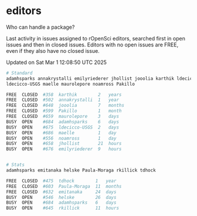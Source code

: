 # editors

Who can handle a package?

Last activity in issues assigned to rOpenSci editors, searched first in open
issues and then in closed issues. Editors with no open issues are FREE, even if
they also have no closed issue.


Updated on Sat Mar 1 12:08:50 UTC 2025

```bash
# Standard
adamhsparks annakrystalli emilyriederer jhollist jooolia karthik ldecicco
ldecicco-USGS maelle maurolepore noamross Pakillo

FREE  CLOSED  #358  karthik        2   years
FREE  CLOSED  #502  annakrystalli  1   year
FREE  CLOSED  #648  jooolia        7   months
FREE  CLOSED  #599  Pakillo        1   month
FREE  CLOSED  #659  maurolepore    3   days
BUSY  OPEN    #684  adamhsparks    6   days
BUSY  OPEN    #675  ldecicco-USGS  2   days
BUSY  OPEN    #686  maelle         1   day
BUSY  OPEN    #556  noamross       1   day
BUSY  OPEN    #658  jhollist       21  hours
BUSY  OPEN    #676  emilyriederer  9   hours


# Stats
adamhsparks emitanaka helske Paula-Moraga rkillick tdhock

FREE  CLOSED  #475  tdhock        1   year
FREE  CLOSED  #603  Paula-Moraga  11  months
FREE  CLOSED  #632  emitanaka     24  days
BUSY  OPEN    #546  helske        26  days
BUSY  OPEN    #684  adamhsparks   6   days
BUSY  OPEN    #645  rkillick      11  hours
```

